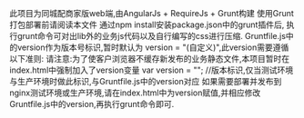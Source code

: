 此项目为同城配商家版web端,由AngularJs + RequireJs + Grunt构建
使用Grunt打包部署前请阅读本文件
通过npm install安装package.json中的grunt插件后,
执行grunt命令可对出lib外的业务js代码以及自行编写的css进行压缩.
Gruntfile.js中的version作为版本号标识,暂时默认为 version = "(自定义)",此version需要遵循以下准则:
请注意:为了使客户浏览器不缓存新发布的业务静态文件,本项目暂时在index.html中强制加入了version变量
var version = ""; //版本标识,仅当测试环境与生产环境时做此标识,与Gruntfile.js中的version对应
如果需要部署并发布到nginx测试环境或生产环境,请在index.html中为version赋值,并相应修改Gruntfile.js中的version,再执行grunt命令即可.